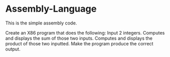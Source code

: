 # Assembly-Language

This is the simple assembly code.

Create an X86 program that does the following:
    Input 2 integers.
    Computes and displays the sum of those two inputs.
    Computes and displays the product of those two inputted.
    Make the program produce the correct output.
